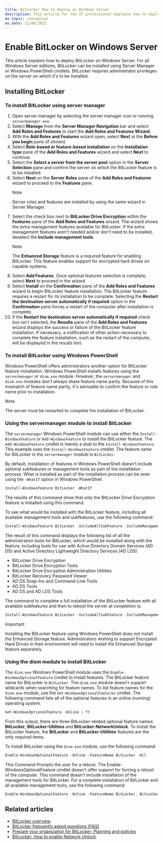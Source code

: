 ```yaml
---
title: BitLocker How to deploy on Windows Server
description: This article for the IT professional explains how to deploy BitLocker and Windows Server
ms.topic: conceptual
ms.date: 11/08/2022
---
```


# Enable BitLocker on Windows Server

This article explains how to deploy BitLocker on Windows Server. For all Windows Server editions, BitLocker can be installed using Server Manager or Windows PowerShell cmdlets. BitLocker requires administrator privileges on the server on which it's to be installed.

## Installing BitLocker

### To install BitLocker using server manager

1. Open server manager by selecting the server manager icon or running `servermanager.exe`.
1. Select **Manage** from the **Server Manager Navigation** bar and select **Add Roles and Features** to start the **Add Roles and Features Wizard.**
1. With the **Add Roles and Features** wizard open, select **Next** at the **Before you begin** pane (if shown).
1. Select **Role-based or feature-based installation** on the **Installation type** pane of the **Add Roles and Features** wizard and select **Next** to continue.
1. Select the **Select a server from the server pool** option in the **Server Selection** pane and confirm the server on which the BitLocker feature is to be installed.
1. Select **Next** on the **Server Roles** pane of the **Add Roles and Features** wizard to proceed to the **Features** pane.
   > [!NOTE]
   > Server roles and features are installed by using the same wizard in Server Manager.
1. Select the check box next to **BitLocker Drive Encryption** within the **Features** pane of the **Add Roles and Features** wizard. The wizard shows the extra management features available for BitLocker. If the extra management features aren't needed and/or don't need to be installed, deselect the **Include management tools**.
   > [!NOTE]
   > The **Enhanced Storage** feature is a required feature for enabling BitLocker. This feature enables support for encrypted hard drives on capable systems.
1. Select **Add Features**. Once optional features selection is complete, select **Next** to proceed in the wizard.
1. Select **Install** on the **Confirmation** pane of the **Add Roles and Features** wizard to begin BitLocker feature installation. The BitLocker feature requires a restart for its installation to be complete. Selecting the **Restart the destination server automatically if required** option in the **Confirmation** pane forces a restart of the computer after installation is complete.
1. If the **Restart the destination server automatically if required** check box isn't selected, the **Results** pane of the **Add Roles and Features** wizard displays the success or failure of the BitLocker feature installation. If necessary, a notification of other action necessary to complete the feature installation, such as the restart of the computer, will be displayed in the results text.

### To install BitLocker using Windows PowerShell

Windows PowerShell offers administrators another option for BitLocker feature installation. Windows PowerShell installs features using the `servermanager` or `dism.exe` module. However, the `servermanager` and `dism.exe` modules don't always share feature name parity. Because of this mismatch of feature name parity, it's advisable to confirm the feature or role name prior to installation.

> [!NOTE]
> The server must be restarted to complete the installation of BitLocker.

### Using the servermanager module to install BitLocker

The `servermanager` Windows PowerShell module can use either the `Install-WindowsFeature` or `Add-WindowsFeature` to install the BitLocker feature. The `Add-WindowsFeature` cmdlet is merely a stub to the `Install-WindowsFeature`. This example uses the `Install-WindowsFeature` cmdlet. The feature name for BitLocker in the `servermanager` module is `BitLocker`.

By default, installation of features in Windows PowerShell doesn't include optional subfeatures or management tools as part of the installation process. What is installed as part of the installation process can be seen using the `-WhatIf` option in Windows PowerShell.

```powershell
Install-WindowsFeature BitLocker -WhatIf
```

The results of this command show that only the BitLocker Drive Encryption feature is installed using this command.

To see what would be installed with the BitLocker feature, including all available management tools and subfeatures, use the following command:

```powershell
Install-WindowsFeature BitLocker -IncludeAllSubFeature -IncludeManagementTools -WhatIf | fl
```

The result of this command displays the following list of all the administration tools for BitLocker, which would be installed along with the feature, including tools for use with Active Directory Domain Services (AD DS) and Active Directory Lightweight Directory Services (AD LDS).

- BitLocker Drive Encryption
- BitLocker Drive Encryption Tools
- BitLocker Drive Encryption Administration Utilities
- BitLocker Recovery Password Viewer
- AD DS Snap-Ins and Command-Line Tools
- AD DS Tools
- AD DS and AD LDS Tools

The command to complete a full installation of the BitLocker feature with all available subfeatures and then to reboot the server at completion is:

```powershell
Install-WindowsFeature BitLocker -IncludeAllSubFeature -IncludeManagementTools -Restart
```

> [!IMPORTANT]
> Installing the BitLocker feature using Windows PowerShell does not install the Enhanced Storage feature. Administrators wishing to support Encrypted Hard Drives in their environment will need to install the Enhanced Storage feature separately.

### Using the dism module to install BitLocker

The `dism.exe` Windows PowerShell module uses the `Enable-WindowsOptionalFeature` cmdlet to install features. The BitLocker feature name for BitLocker is `BitLocker`. The `dism.exe` module doesn't support wildcards when searching for feature names. To list feature names for the `dism.exe` module, use the `Get-WindowsOptionalFeatures` cmdlet. The following command lists all of the optional features in an online (running) operating system.

```powershell
Get-WindowsOptionalFeature -Online | ft
```

From this output, there are three BitLocker-related optional feature names: **BitLocker**, **BitLocker-Utilities** and **BitLocker-NetworkUnlock**. To install the BitLocker feature, the **BitLocker** and **BitLocker-Utilities** features are the only required items.

To install BitLocker using the `dism.exe` module, use the following command:

```powershell
Enable-WindowsOptionalFeature -Online -FeatureName BitLocker -All
```

This Command Prompts the user for a reboot. The Enable-WindowsOptionalFeature cmdlet doesn't offer support for forcing a reboot of the computer. This command doesn't include installation of the management tools for BitLocker. For a complete installation of BitLocker and all available management tools, use the following command:

```powershell
Enable-WindowsOptionalFeature -Online -FeatureName BitLocker, BitLocker-Utilities -All
```

## Related articles

- [BitLocker overview](index.md)
- [BitLocker frequently asked questions (FAQ)](faq.yml)
- [Prepare your organization for BitLocker: Planning and policies](prepare-your-organization-for-bitlocker-planning-and-policies.md)
- [BitLocker: How to enable Network Unlock](network-unlock.md)

